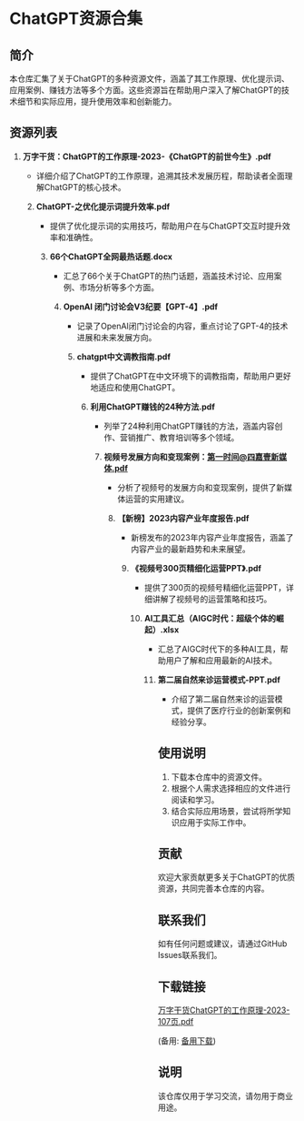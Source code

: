 # ChatGPT资源合集

## 简介

本仓库汇集了关于ChatGPT的多种资源文件，涵盖了其工作原理、优化提示词、应用案例、赚钱方法等多个方面。这些资源旨在帮助用户深入了解ChatGPT的技术细节和实际应用，提升使用效率和创新能力。

## 资源列表

1. **万字干货：ChatGPT的工作原理-2023-《ChatGPT的前世今生》.pdf**
   - 详细介绍了ChatGPT的工作原理，追溯其技术发展历程，帮助读者全面理解ChatGPT的核心技术。

   2. **ChatGPT-之优化提示词提升效率.pdf**
      - 提供了优化提示词的实用技巧，帮助用户在与ChatGPT交互时提升效率和准确性。

      3. **66个ChatGPT全网最热话题.docx**
         - 汇总了66个关于ChatGPT的热门话题，涵盖技术讨论、应用案例、市场分析等多个方面。

         4. **OpenAI 闭门讨论会V3纪要【GPT-4】.pdf**
            - 记录了OpenAI闭门讨论会的内容，重点讨论了GPT-4的技术进展和未来发展方向。

            5. **chatgpt中文调教指南.pdf**
               - 提供了ChatGPT在中文环境下的调教指南，帮助用户更好地适应和使用ChatGPT。

               6. **利用ChatGPT赚钱的24种方法.pdf**
                  - 列举了24种利用ChatGPT赚钱的方法，涵盖内容创作、营销推广、教育培训等多个领域。

                  7. **视频号发展方向和变现案例：第一时间@四嘉壹新媒体.pdf**
                     - 分析了视频号的发展方向和变现案例，提供了新媒体运营的实用建议。

                     8. **【新榜】2023内容产业年度报告.pdf**
                        - 新榜发布的2023年内容产业年度报告，涵盖了内容产业的最新趋势和未来展望。

                        9. **《视频号300页精细化运营PPT》.pdf**
                           - 提供了300页的视频号精细化运营PPT，详细讲解了视频号的运营策略和技巧。

                           10. **AI工具汇总（AIGC时代：超级个体的崛起）.xlsx**
                               - 汇总了AIGC时代下的多种AI工具，帮助用户了解和应用最新的AI技术。

                               11. **第二届自然来诊运营模式-PPT.pdf**
                                   - 介绍了第二届自然来诊的运营模式，提供了医疗行业的创新案例和经验分享。

                                   ## 使用说明

                                   1. 下载本仓库中的资源文件。
                                   2. 根据个人需求选择相应的文件进行阅读和学习。
                                   3. 结合实际应用场景，尝试将所学知识应用于实际工作中。

                                   ## 贡献

                                   欢迎大家贡献更多关于ChatGPT的优质资源，共同完善本仓库的内容。

                                   ## 联系我们

                                   如有任何问题或建议，请通过GitHub Issues联系我们。

                                   ## 下载链接
                                   [万字干货ChatGPT的工作原理-2023-107页.pdf](https://pan.quark.cn/s/da27802e678d) 

                                   (备用: [备用下载](https://pan.baidu.com/s/1Yamzk0EOgguYQJpB8OlfGQ?pwd=1234))

                                   ## 说明

                                   该仓库仅用于学习交流，请勿用于商业用途。
